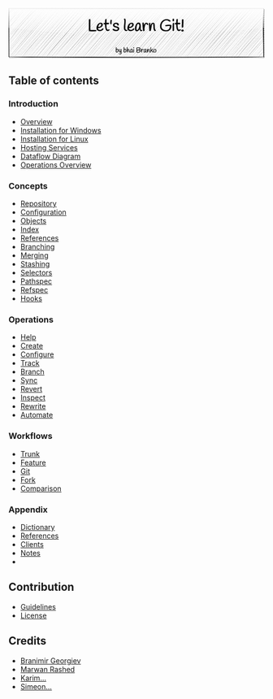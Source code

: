 <p align='center'>
 <img src='Assets/banners/banner-bhai-branko.png' />
</p>

## Table of contents

### Introduction
- [Overview](/01-Introduction/(tut-git-01-01)-git-features.md)
- [Installation for Windows](/01-Introduction/(tut-git-01-02)-windows-installation.md)
- [Installation for Linux](/01-Introduction/(tut-git-01-03)-linux-installation.md)
- [Hosting Services](/01-Introduction/(tut-git-01-04)-hosting-services.md)
- [Dataflow Diagram](01-Introduction/(tut-git-01-05)-dataflow-overview.md)
- [Operations Overview](01-Introduction/(tut-git-01-06)-operations-overview.md)

### Concepts
- [Repository](02-Concepts/(tut-git-02-01)-repository.md)
- [Configuration](02-Concepts/(tut-git-02-02)-configuration.md)
- [Objects](02-Concepts/(tut-git-02-03)-objects.md)
- [Index](02-Concepts/(tut-git-02-04)-index.md)
- [References](02-Concepts/(tut-git-02-05)-references.md)
- [Branching](02-Concepts/(tut-git-02-06)-navigation.md)
- [Merging](02-Concepts/(tut-git-02-07)-merging.md)
- [Stashing](02-Concepts/(tut-git-02-08)-stash.md)
- [Selectors](02-Concepts/(tut-git-02-09)-selectors.md)
- [Pathspec](02-Concepts/(tut-git-02-10)-pathspec.md)
- [Refspec](02-Concepts/(tut-git-02-11)-refspec.md)
- [Hooks](02-Concepts/(tut-git-02-12)-hooks.md)

### Operations
- [Help](03-Operations/01-Help)
- [Create](03-Operations/02-Create)
- [Configure](03-Operations/03-Configure)
- [Track](03-Operations/04-Track)
- [Branch](03-Operations/05-Branch)
- [Sync](03-Operations/06-Sync)
- [Revert](03-Operations/07-Revert)
- [Inspect](03-Operations/08-Inspect)
- [Rewrite](03-Operations/09-Rewrite)
- [Automate](03-Operations/10-Cleanup)

### Workflows
- [Trunk](04-Workflows/(tut-git-04-01)-trunk-workflow.md)
- [Feature](04-Workflows/(tut-git-04-02)-feature-workflow.md)
- [Git](04-Workflows/(tut-git-04-03)-git-workflow.md)
- [Fork](04-Workflows/(tut-git-04-04)-fork-workflow.md)
- [Comparison](04-Workflows/(tut-git-04-05)-workflow-comparison.md)

### Appendix
- [Dictionary](/05-Appendix/(tut-git-05-01)-dictionary.md)
- [References](/05-Appendix/(tut-git-05-02)-references.md)
- [Clients](05-Appendix/(tut-git-05-03)-clients.md)
- [Notes](05-Appendix/(tut-git-05-04)-notes.md)
- 
## Contribution
- [Guidelines](CONTRIBUTING.md)
- [License](LICENSE.md)

## Credits
 - [Branimir Georgiev](https://github.com/braboj)
 - [Marwan Rashed](https://github.com/marwan-rashed)
 - [Karim...](https://github.com/Karim06V)
 - [Simeon...](https://github.com/3SGK3)



